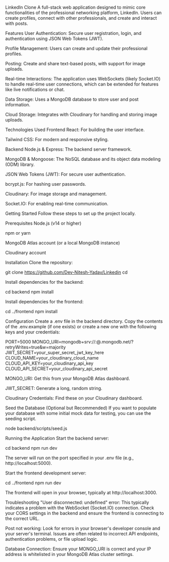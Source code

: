 LinkedIn Clone
A full-stack web application designed to mimic core functionalities of the professional networking platform, LinkedIn. Users can create profiles, connect with other professionals, and create and interact with posts.

Features
User Authentication: Secure user registration, login, and authentication using JSON Web Tokens (JWT).

Profile Management: Users can create and update their professional profiles.

Posting: Create and share text-based posts, with support for image uploads.

Real-time Interactions: The application uses WebSockets (likely Socket.IO) to handle real-time user connections, which can be extended for features like live notifications or chat.

Data Storage: Uses a MongoDB database to store user and post information.

Cloud Storage: Integrates with Cloudinary for handling and storing image uploads.

Technologies Used
Frontend
React: For building the user interface.

Tailwind CSS: For modern and responsive styling.

Backend
Node.js & Express: The backend server framework.

MongoDB & Mongoose: The NoSQL database and its object data modeling (ODM) library.

JSON Web Tokens (JWT): For secure user authentication.

bcrypt.js: For hashing user passwords.

Cloudinary: For image storage and management.

Socket.IO: For enabling real-time communication.

Getting Started
Follow these steps to set up the project locally.

Prerequisites
Node.js (v14 or higher)

npm or yarn

MongoDB Atlas account (or a local MongoDB instance)

Cloudinary account

Installation
Clone the repository:

git clone https://github.com/Dev-Nitesh-Yadav/Linkedin
cd <your-repo-directory>

Install dependencies for the backend:

cd backend
npm install

Install dependencies for the frontend:

cd ../frontend
npm install

Configuration
Create a .env file in the backend directory.
Copy the contents of the .env.example (if one exists) or create a new one with the following keys and your credentials:

PORT=5000
MONGO_URI=mongodb+srv://<your-username>:<your-password>@<your-cluster>.mongodb.net/?retryWrites=true&w=majority
JWT_SECRET=your_super_secret_jwt_key_here
CLOUD_NAME=your_cloudinary_cloud_name
CLOUD_API_KEY=your_cloudinary_api_key
CLOUD_API_SECRET=your_cloudinary_api_secret

MONGO_URI: Get this from your MongoDB Atlas dashboard.

JWT_SECRET: Generate a long, random string.

Cloudinary Credentials: Find these on your Cloudinary dashboard.

Seed the Database (Optional but Recommended)
If you want to populate your database with some initial mock data for testing, you can use the seeding script.

node backend/scripts/seed.js

Running the Application
Start the backend server:

cd backend
npm run dev

The server will run on the port specified in your .env file (e.g., http://localhost:5000).

Start the frontend development server:

cd ../frontend
npm run dev

The frontend will open in your browser, typically at http://localhost:3000.

Troubleshooting
"User disconnected: undefined" error: This typically indicates a problem with the WebSocket (Socket.IO) connection. Check your CORS settings in the backend and ensure the frontend is connecting to the correct URL.

Post not working: Look for errors in your browser's developer console and your server's terminal. Issues are often related to incorrect API endpoints, authentication problems, or file upload logic.

Database Connection: Ensure your MONGO_URI is correct and your IP address is whitelisted in your MongoDB Atlas cluster settings.

